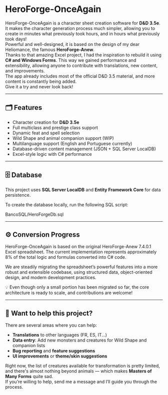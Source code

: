 # HeroForge-OnceAgain

HeroForge-OnceAgain is a character sheet creation software for **D&D 3.5e**.  
It makes the character generation process much simpler, allowing you to create in minutes what previously took hours, and in hours what previously took days!  
Powerful and well-designed, it is based on the design of my dear Heliomance, the famous **HeroForge-Anew**.  
Thanks to that amazing Excel project, I had the inspiration to rebuild it using **C# and Windows Forms**. This way we gained performance and extensibility, allowing anyone to contribute with translations, new content, and improvements.  
The app already includes most of the official D&D 3.5 material, and more content is constantly being added.  
Give it a try and never look back!

---

## 🗂️ Features

- Character creation for **D&D 3.5e**
- Full multiclass and prestige class support
- Dynamic feat and spell selection
- Wild Shape and animal companion support (WIP)
- Multilanguage support (English and Portuguese currently)
- Database-driven content management (JSON + SQL Server LocalDB)
- Excel-style logic with C# performance

---

## 🗄️ Database

This project uses **SQL Server LocalDB** and **Entity Framework Core** for data persistence.

To create the database locally, run the following SQL script:

BancoSQL/HeroForgeDb.sql

---

## ⚙️ Conversion Progress
HeroForge-OnceAgain is based on the original HeroForge-Anew 7.4.0.1 Excel spreadsheet.
The current implementation represents approximately 8% of the total logic and formulas converted into C# code.

We are steadily migrating the spreadsheet’s powerful features into a more robust and extensible codebase, using structured data, object-oriented design, and modern development practices.

💡 Even though only a small portion has been migrated so far, the core architecture is ready to scale, and contributions are welcome!

---

## 🤝 Want to help this project?

There are several areas where you can help:

- **Translations** to other languages (FR, ES, IT...)
- **Data entry**: Add new monsters and creatures for Wild Shape and companion lists
- **Bug reporting** and **feature suggestions**
- **UI improvements** or **theme/skin suggestions**

Right now, the list of creatures available for transformation is pretty limited, and there's almost nothing beyond animals — which makes **Masters of Many Forms** quite sad.  
If you’re willing to help, send me a message and I’ll guide you through the process.
